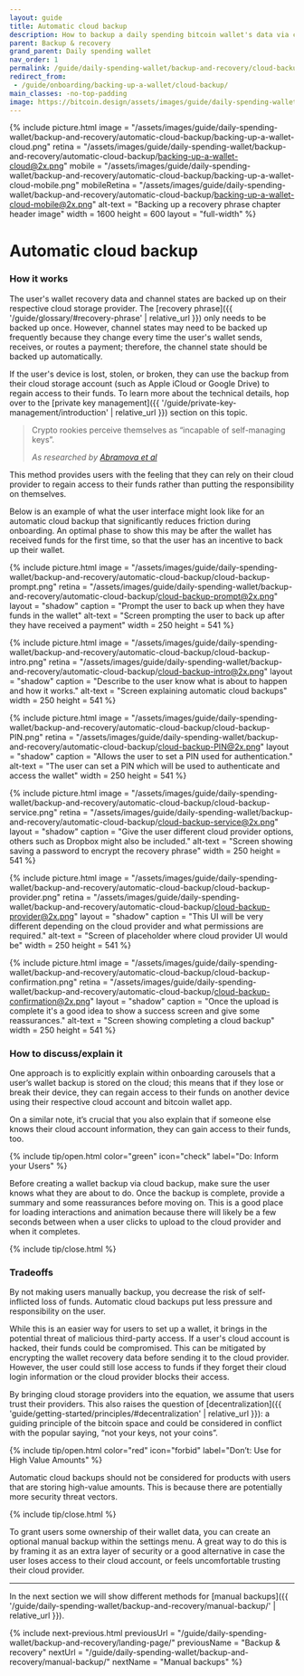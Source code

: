 ```yaml
---
layout: guide
title: Automatic cloud backup
description: How to backup a daily spending bitcoin wallet's data via cloud storage service providers.
parent: Backup & recovery
grand_parent: Daily spending wallet
nav_order: 1
permalink: /guide/daily-spending-wallet/backup-and-recovery/cloud-backup/
redirect_from:
 - /guide/onboarding/backing-up-a-wallet/cloud-backup/
main_classes: -no-top-padding
image: https://bitcoin.design/assets/images/guide/daily-spending-wallet/backup-and-recovery/automatic-cloud-backup/backing-up-a-wallet-cloud-preview.png
---
```


<!--

Editor's notes

This chapter covers backing up wallet data via a cloud provider.

Illustration sources
- https://www.figma.com/file/q9EgLqOKcIVc0Cq7khtpNm/Onboarding-%3E-Backups?node-id=0%3A1
- https://www.figma.com/file/qr4P17z6WSPADm6oW0cKw2/?node-id=0%3A1

-->

{% include picture.html
image = "/assets/images/guide/daily-spending-wallet/backup-and-recovery/automatic-cloud-backup/backing-up-a-wallet-cloud.png"
retina = "/assets/images/guide/daily-spending-wallet/backup-and-recovery/automatic-cloud-backup/backing-up-a-wallet-cloud@2x.png"
mobile = "/assets/images/guide/daily-spending-wallet/backup-and-recovery/automatic-cloud-backup/backing-up-a-wallet-cloud-mobile.png"
mobileRetina = "/assets/images/guide/daily-spending-wallet/backup-and-recovery/automatic-cloud-backup/backing-up-a-wallet-cloud-mobile@2x.png"
alt-text = "Backing up a recovery phrase chapter header image"
width = 1600
height = 600
layout = "full-width"
%}

# Automatic cloud backup

### How it works

The user's wallet recovery data and channel states are backed up on their respective cloud storage provider. The [recovery phrase]({{ '/guide/glossary/#recovery-phrase' | relative_url }}) only needs to be backed up once. However, channel states may need to be backed up frequently because they change every time the user's wallet sends, receives, or routes a payment; therefore, the channel state should be backed up automatically.

If the user's device is lost, stolen, or broken, they can use the backup from their cloud storage account (such as Apple iCloud or Google Drive) to regain access to their funds. To learn more about the technical details, hop over to the [private key management]({{ '/guide/private-key-management/introduction' | relative_url }}) section on this topic.

> Crypto rookies perceive themselves as “incapable of self-managing keys”.
>
> <cite>As researched by <a href="https://informationsecurity.uibk.ac.at/pdfs/ECIS21_Non-Adoption_of_Crypto-Assets.pdf">Abramova et al</a></cite>

This method provides users with the feeling that they can rely on their cloud provider to regain access to their funds rather than putting the responsibility on themselves.

Below is an example of what the user interface might look like for an automatic cloud backup that significantly reduces friction during onboarding. An optimal phase to show this may be after the wallet has received funds for the first time, so that the user has an incentive to back up their wallet.

<div class="image-slide-gallery">

{% include picture.html
image = "/assets/images/guide/daily-spending-wallet/backup-and-recovery/automatic-cloud-backup/cloud-backup-prompt.png"
retina = "/assets/images/guide/daily-spending-wallet/backup-and-recovery/automatic-cloud-backup/cloud-backup-prompt@2x.png"
layout = "shadow"
caption = "Prompt the user to back up when they have funds in the wallet"
alt-text = "Screen prompting the user to back up after they have received a payment"
width = 250
height = 541
%}

{% include picture.html
   image = "/assets/images/guide/daily-spending-wallet/backup-and-recovery/automatic-cloud-backup/cloud-backup-intro.png"
   retina = "/assets/images/guide/daily-spending-wallet/backup-and-recovery/automatic-cloud-backup/cloud-backup-intro@2x.png"
   layout = "shadow"
   caption = "Describe to the user know what is about to happen and how it works."
   alt-text = "Screen explaining automatic cloud backups"
   width = 250
   height = 541
%}

{% include picture.html
     image = "/assets/images/guide/daily-spending-wallet/backup-and-recovery/automatic-cloud-backup/cloud-backup-PIN.png"
   retina = "/assets/images/guide/daily-spending-wallet/backup-and-recovery/automatic-cloud-backup/cloud-backup-PIN@2x.png"
   layout = "shadow"
   caption = "Allows the user to set a PIN used for authentication."
   alt-text = "The user can set a PIN which will be used to authenticate and access the wallet"
   width = 250
   height = 541
%}

{% include picture.html
     image = "/assets/images/guide/daily-spending-wallet/backup-and-recovery/automatic-cloud-backup/cloud-backup-service.png"
   retina = "/assets/images/guide/daily-spending-wallet/backup-and-recovery/automatic-cloud-backup/cloud-backup-service@2x.png"
   layout = "shadow"
   caption = "Give the user different cloud provider options, others such as Dropbox might also be included."
   alt-text = "Screen showing saving a password to encrypt the recovery phrase"
   width = 250
   height = 541
%}

{% include picture.html
     image = "/assets/images/guide/daily-spending-wallet/backup-and-recovery/automatic-cloud-backup/cloud-backup-provider.png"
   retina = "/assets/images/guide/daily-spending-wallet/backup-and-recovery/automatic-cloud-backup/cloud-backup-provider@2x.png"
   layout = "shadow"
   caption = "This UI will be very different depending on the cloud provider and what permissions are required."
   alt-text = "Screen of placeholder where cloud provider UI would be"
   width = 250
   height = 541
%}

{% include picture.html
   image = "/assets/images/guide/daily-spending-wallet/backup-and-recovery/automatic-cloud-backup/cloud-backup-confirmation.png"
   retina = "/assets/images/guide/daily-spending-wallet/backup-and-recovery/automatic-cloud-backup/cloud-backup-confirmation@2x.png"
   layout = "shadow"
   caption = "Once the upload is complete it's a good idea to show a success screen and give some reassurances."
   alt-text = "Screen showing completing a cloud backup"
   width = 250
   height = 541
%}

</div>

### How to discuss/explain it

One approach is to explicitly explain within onboarding carousels that a user’s wallet backup is stored on the cloud; this means that if they lose or break their device, they can regain access to their funds on another device using their respective cloud account and bitcoin wallet app.

On a similar note, it’s crucial that you also explain that if someone else knows their cloud account information, they can gain access to their funds, too.

{% include tip/open.html color="green" icon="check" label="Do: Inform your Users" %}

Before creating a wallet backup via cloud backup, make sure the user knows what they are about to do. Once the backup is complete, provide a summary and some reassurances before moving on. This is a good place for loading interactions and animation because there will likely be a few seconds between when a user clicks to upload to the cloud provider and when it completes.

{% include tip/close.html %}

### Tradeoffs

By not making users manually backup, you decrease the risk of self-inflicted loss of funds. Automatic cloud backups put less pressure and responsibility on the user.

While this is an easier way for users to set up a wallet, it brings in the potential threat of malicious third-party access. If a user's cloud account is hacked, their funds could be compromised. This can be mitigated by encrypting the wallet recovery data before sending it to the cloud provider. However, the user could still lose access to funds if they forget their cloud login information or the cloud provider blocks their access.

By bringing cloud storage providers into the equation, we assume that users trust their providers. This also raises the question of [decentralization]({{ 'guide/getting-started/principles/#decentralization' | relative_url }}): a guiding principle of the bitcoin space and could be considered in conflict with the popular saying, “not your keys, not your coins”.

{% include tip/open.html color="red" icon="forbid" label="Don’t: Use for High Value Amounts" %}

Automatic cloud backups should not be considered for products with users that are storing high-value amounts. This is because there are potentially more security threat vectors.

{% include tip/close.html %}

To grant users some ownership of their wallet data, you can create an optional manual backup within the settings menu. A great way to do this is by framing it as an extra layer of security or a good alternative in case the user loses access to their cloud account, or feels uncomfortable trusting their cloud provider.

---

In the next section we will show different methods for [manual backups]({{ '/guide/daily-spending-wallet/backup-and-recovery/manual-backup/' | relative_url }}).

{% include next-previous.html
   previousUrl = "/guide/daily-spending-wallet/backup-and-recovery/landing-page/"
   previousName = "Backup & recovery"
   nextUrl = "/guide/daily-spending-wallet/backup-and-recovery/manual-backup/"
   nextName = "Manual backups"
%}
